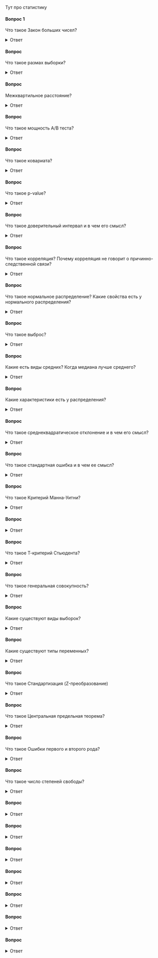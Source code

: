 Тут про статистику



#### Вопрос 1
Что такое Закон больших чисел?

<details>
<summary>Ответ</summary>
Закон больших чисел (ЗБЧ) гласит, что в большой выборке среднее значение этой выборке будет близко с теоретическому среднему. И чем больше выборка, тем ближе это эмпирическое среднее к теоретическому.
</details>

#### Вопрос
Что такое размах выборки?
<details>
<summary>Ответ</summary>
Размах выборки - это расстояние между максимальным и минимальным значениями выборки.
</details>

#### Вопрос
Межквартильное расстояние? 
<details>
<summary>Ответ</summary>
Межквартильное расстояние - это расстояние между первым и третьим квартилями или между 25 (1 квартиль) и 75 (3 квартиль) процентилями.
</details>


#### Вопрос
Что такое мощность A/B теста?
<details>
<summary>Ответ</summary>
Мощность теста (power) - это оценка вероятности обнаружить статистически значимые различия, если они действительно есть.
  
Эта вероятность рассчитывается так: 1 - P (ошибка 2 рода).

Ошибка второго рода — ошибочное принятие H0 гипотезы (что различий между вариантами эксперимента нет). Традиционно для A/B теста порог мощности принимается за 0.8 (80%), т.е. вероятность того, что мы ошибемся, если подтвердится H0 гипотеза - 20%.
Чем больше измерений в AB тесте, тем больше мощность этого теста. В многочисленные калькуляторы для оценки продолжительности A/B тестов мощность - один из параметров расчета.
</details>

#### Вопрос
Что такое ковариата?

<details>
<summary>Ответ</summary>
Ковариата - это метрика, которая коррелирует с целевой метрикой, может быть измерена до эксперимента и не зависит от других экспериментов. Это может быть какой-то признак - пол, возраст, участие в клубной программе и так далее.
</details>

#### Вопрос
Что такое p-value?
<details>
<summary>Ответ</summary>
P-value - это вероятность получить такое же или большее отклонение от средней (медианной) величины. Или вероятность ошибочно отклонить H0 гипотезу, т.е., что произойдет ошибка 1 рода (ошибочное отклонение H0 гипотезы).
Если p-value меньше порогового значения, нулевая гипотеза H0 может быть отклонена. При A/B тестировании в качестве порогового значения часто используют 0.05, реже используется 0.01.
</details>






#### Вопрос
Что такое доверительный интервал и в чем его смысл?

<details>
<summary>Ответ</summary>
Доварительный интервал - это диапазон значений выборочной совокупности, в который попадает среднее генеральной совокупности с определенной вероятностью.
  
Например, 95% доверительный интервал означает, что в диапазон значений от n1 до n2 с 95% вероятностью попадает среднее значение всей генеральной совокупности. Для нормального распределения это диапазон равняется среднее ± 1,96*σ. Сигма (σ) - это стандартное отклонение.
</details>







#### Вопрос
Что такое корреляция? Почему корреляция не говорит о причинно-следственной связи?
<details>
<summary>Ответ</summary>
Корреляция - это некоторая взаимосвязь между двумя величинами, т.е. изменения этих величин синхронны. Корреляция может бычть прямая и обратная.
  
Причинно-следственная связь - это явление, когда мы точно знаем, что из-за изменения одной величины изменится другая, например, из-за изменения цены на какое-либо сырье изменится и цена конечного продукта.

При этом приравнивать корреляцию и причинно-следственную связь нельзя, так как причин, по которым может наблюдаться корреляция, множество, среди них будут и те, которые нам неизвестны. Есть и просто случайные корреляции. 
</details>




#### Вопрос
Что такое нормальное распределение? Какие свойства есть у нормального распределения?

<details>
<summary>Ответ</summary>
Нормальное распределение — это распределение плотности вероятности, которое имеет колоколообразную форму. Также называется Гауссовым.
Закон нормального распределения находит свое отражение везде вокруг нас, где мы получаем большое количество измерений — рост, вес, размеры листа дерева и многое другое.
Какие же есть свойства у нормального распределения
1.	Колоколообразная форма, левая и правая стороны от среднего симметричны.
2.	Медиана, моде и среднее совпадают
3.	Значения, лежащие на одинаковом расстоянии от среднего, имеют равные частоты
4.	Доверительные интервалы нормального распределения имеют следующие величины:
o	68.3% значений находятся в пределах ± 1 сигмы от среднего значения;
o	95.4% значений находятся в пределах ± 2 сигмы от среднего значения;
o	99.7% значений находятся в пределах ± 3 сигмы от среднего значения.
Сигма — стандартное отклонение


![Интервью SQL](https://github.com/TalkoDenis/interviews/blob/main/Statistics/Normal%20Distribution.png)
</details>



#### Вопрос
Что такое выброс?
<details>
<summary>Ответ</summary>
Выброс - элемент выборки, значительно отличающийся от других значений выборки. Один из вариантов определения выбросов:

_Выбросы_ - значения, за пределами полутора межквартильных интервалов от первого и третьего квартилей ≥ Q3 + (1,5 x IQR) и ≤ Q1 − (1,5 x IQR)

Графически можно посмотреть выбросы, построив распределения — гистограммы, боксплот.
</details>



#### Вопрос

Какие есть виды средних? Когда медиана лучше среднего?
<details>
<summary>Ответ</summary>
В распределении можно рассчитать несколько видов средних. Основные из них - математическое ожидание, мода, медиана, гармоническое, геометрическое, и др. Основные виды:
•	Среднее (математическое ожидание) - среднее значение случайной величины.
•	Мода - наиболее часто встречающееся значение.
•	Медиана - величина в выборке, которая делит выборку пополам.

В разных случаях тот или иной метод лучше описывает распределение. Например, если у нас идеальное нормальное распределение, среднее, мода, медиана совпадают. А если у нашего распределения длинный хвост справа, то медиана и мода будут больше среднего.

Когда медиана лучше среднего? Медиану правильнее будет использовать, когда распределение скошено, имеет длинный хвост или имеет значительные выбросы. Например это актуально, когда необходимо посчитать среднюю зарплату по разнородной выборке, например, по целой стране.
</details>



#### Вопрос
Какие характеристики есть у распределения?
<details>
<summary>Ответ</summary>
У любого распределения есть характеристики, которые его описывают. Основные характеристики:
•	Средние: мода, медиана, математическое ожидание
•	Дисперсия
•	Среднеквадратичное отклонение
•	Квартили
•	Межквартильное расстояние

Мода в статистике - наиболее часто встречающееся значение в выборке.

Медиана в статистике - величина в выборке, которая делит выборку пополам. То есть половина значений выборки больше медианы, а половина - меньше.

Математическое ожидание - среднее значение случайной величины. Рассчитывается также как сумма произведений всех ее значений на вероятности этих значений.

Дисперсия случайной величины - математическое ожидание квадрата отклонения случайной величины от её математического ожидания.

Другими словами дисперсия - средний квадрат отклонений величины от среднего. Т.е., чем больше дисперсия, тем больше разброс значений от среднего. Возводится в квадрат, чтобы избежать отрицательных значений.
Обычно обозначается как D.

Рассчитывается по формуле: D(X)=M(X−M(X))^2

При извлечении корня из дисперсии получаем среднеквадратичное (или стандартное отклонение) - показатель того, как сильно измерения отличаются от среднего значения.

Стандартное отклонение (среднеквадратичное отклонение) - это квадратный корень из дисперсии. Т.е. среднее расстояние от значения до среднего.

Обозначается как S (для выборки) или σ (для генеральной совокупности). Рассчитывается по формуле S = √D или по такой формуле:

![Интервью SQL](https://github.com/TalkoDenis/interviews/blob/main/Statistics/%D0%A1%D1%82%D0%B0%D0%BD%D0%B4%D0%B0%D1%80%D1%82%D0%BD%D0%BE%D0%B5%20%D0%BE%D1%82%D0%BA%D0%BB%D0%BE%D0%BD%D0%B5%D0%BD%D0%B8%D0%B5.png)

Т.е. складываем квадраты расстояний между значениями и средним, делим на количество элементов -1, и извлекаем корень.
Со стандартным отклонением связано правило трех сигм:
•	на расстоянии 1σ находится 68,26% значений
•	на расстоянии 2σ находится 95,44% значений
•	на расстоянии 3 находится 99,72% значений
И 95% значений находятся в пределах 1,96σ

![Интервью SQL](https://github.com/TalkoDenis/interviews/blob/main/Statistics/%D0%A1%D0%B8%D0%B3%D0%BC%D1%8B.png)

Квартиль переводится как четверть. Какие есть квартили:
•	0.25 квантиль - первый (нижний) квартиль
•	0.5 квантиль - второй квартиль, также называется также медианой
•	0.75 квантиль - третий (верхний) квартиль
Разница между третьим и первым квартилями называется межквартильным расстоянием. Другими словами, межквартильное расстояние - это расстояние между первым и третьим квартилями или между 25 (1 квартиль) и 75 (3 квартиль) процентилями.


</details>



#### Вопрос
Что такое среднеквадратическое отклонение и в чем его смысл?

<details>
<summary>Ответ</summary>
Стандартное отклонение (среднеквадратичное отклонение) - это квадратный корень из дисперсии. Т.е. среднее расстояние от значения до среднего.

Обозначается как S (для выборки) или σ (для генеральной совокупности). Рассчитывается по формуле S = √D или по такой формуле:

![Интервью SQL](https://github.com/TalkoDenis/interviews/blob/main/Statistics/%D0%A1%D1%82%D0%B0%D0%BD%D0%B4%D0%B0%D1%80%D1%82%D0%BD%D0%BE%D0%B5%20%D0%BE%D1%82%D0%BA%D0%BB%D0%BE%D0%BD%D0%B5%D0%BD%D0%B8%D0%B5.png)

Т.е. складываем квадраты расстояний между значениями и средним, делим на количество элементов -1, и извлекаем корень.
Со стандартным отклонением связано правило трех сигм:
•	на расстоянии 1σ находится 68,26% значений
•	на расстоянии 2σ находится 95,44% значений
•	на расстоянии 3 находится 99,72% значений
И 95% значений находятся в пределах 1,96σ

![Интервью SQL](https://github.com/TalkoDenis/interviews/blob/main/Statistics/%D0%A1%D0%B8%D0%B3%D0%BC%D1%8B.png)

Квартиль переводится как четверть. Какие есть квартили:
•	0.25 квантиль - первый (нижний) квартиль
•	0.5 квантиль - второй квартиль, также называется также медианой
•	0.75 квантиль - третий (верхний) квартиль
Разница между третьим и первым квартилями называется межквартильным расстоянием. Другими словами, межквартильное расстояние - это расстояние между первым и третьим квартилями или между 25 (1 квартиль) и 75 (3 квартиль) процентилями.
</details>



#### Вопрос
Что такое стандартная ошибка и в чем ее смысл?

<details>
<summary>Ответ</summary>
Стандартная ошибка среднего измеряет, насколько вероятно расхождение между средним значением выборки по сравнению со средним значением генеральной совокупности.
Рассчитывается по формуле

![Интервью SQL](https://github.com/TalkoDenis/interviews/blob/main/Statistics/%D0%A1%D1%82%D0%B0%D0%BD%D0%B4%D0%B0%D1%80%D1%82%D0%BD%D0%B0%D1%8F%20%D0%BE%D1%88%D0%B8%D0%B1%D0%BA%D0%B0%20%D1%81%D1%80%D0%B5%D0%B4%D0%BD%D0%B5%D0%B3%D0%BE.png)


S — стандартная ошибка среднего, n — количество наблюдений в выборке
Т.е. мы определяем диапазон значений выборки, которые можем «считать равными» среднему генеральной совокупности. Стандартную ошибку можно также интерпретировать как погрешность. Например, средняя зарплата равняется 50 000 ± 1 000


</details>



#### Вопрос
Что такое Критерий Манна-Уитни?

<details>
<summary>Ответ</summary>
U критерий Манна-Уитни - непараметрическая альтернатива т-критерия. Преимущество состоит в том, что критерий Манна-Уитни может работать с ненормально распределенными выборками.

Считается по формуле:

![Интервью SQL](https://github.com/TalkoDenis/interviews/blob/main/Statistics/%D0%9A%D1%80%D0%B8%D1%82%D0%B5%D1%80%D0%B8%D0%B9%20%D0%9C%D0%B0%D0%BD%D0%BD%D0%B0-%D0%A3%D0%B8%D1%82%D0%BD%D0%B8.png)
  
где n1 – объем выборки №1, n2 – объем выборки №2, Tx – большая из двух ранговых сумм, nx – объем максимальной выборки: nx= max(n1, n2).
</details>

#### Вопрос


<details>
<summary>Ответ</summary>

</details>


#### Вопрос
Что такое Т-критерий Стьюдента?

<details>
<summary>Ответ</summary>
Т-критерий Стьюдента — один из популярнейших параметрических стат. критериев. Используется для сравнения двух средних. Важное условие - нормальность распределения.
  
Считается по формуле:

![Интервью SQL](https://github.com/TalkoDenis/interviews/blob/main/Statistics/%D0%A2-%D0%BA%D1%80%D0%B8%D1%82%D0%B5%D1%80%D0%B8%D0%B9%20%D0%A1%D1%82%D1%8C%D1%8E%D0%B4%D0%B5%D0%BD%D1%82%D0%B0.png)

где x - средние значения выборок, m - стандартные ошибки выборок.
</details>

#### Вопрос
Что такое генеральная совокупность?

<details>
<summary>Ответ</summary>
Генеральная совокупность – совокупность всех объектов (единиц), относительно которых предполагается делать выводы при изучении конкретной задачи. Пример: рост всех мужчин, живущих в конкретном городе.

Зачастую очень сложно исследовать все объекты, поэтому из генеральной совокупности берут выборки. Важной характеристикой выборки является её репрезентативность. Под репрезентативностью выборки понимается соответствие характеристик выборки характеристикам генеральной совокупности в целом.

</details>

#### Вопрос
Какие существуют виды выборок?

<details>
<summary>Ответ</summary>
1. Вероятностные выборки – при создании таких выборок предполагается, что генеральная совокупность достаточно однородна и все её элементы одинаково доступны.
  
Простая случайная выборка (simple random sample) – случайный набор объектов из генеральной совокупности. Пример: 100 мужчин, участвующих в спортивных соревнованиях.

Стратифицированная выборка (stratified sample) – перед тем, как случайным образом отобрать объекты из генеральной совокупности, она разбивается на несколько страт (групп). Пример: мужчины 18-25 лет, 36-31, 32-36 и так далее. Потом уже из этих групп случайным образом набирается по N человек.

Групповая выборка (cluster sample) – также сначала генеральная совокупность делится на кластеры, при этом подразумевается, что кластеры между собой схожи. Пример: рост жителей Санкт-Петербурга. Жители делятся на районы (Адмиралтейский, Василеостровский и т.д.), а потом случайно отбираются люди из нескольких случайно выбранных районов для исследования.
  
2. Невероятностные выборки – отбор в такой выборке осуществляется не по принципам случайности, а по субъективным критериям – доступности объектов, типичности или равного представительства. Такие выборки могут встречаться, например, в социологических исследованиях. Нужно помнить, что данные, полученные на них обладают меньшей достоверностью.
</details>


#### Вопрос
Какие существуют типы переменных?

<details>
<summary>Ответ</summary>
Есть два типа переменных: количественные и качественные.
  
_Количественные_ – измеренные значения некоторого признака. Бывают непрерывные и дискретные.

_непрерывные_ – могут принимать любое значение на определенном промежутке. Например: рост человека.

_дискретные_ – могут принимать определенные значения. Например: число детей в семье (целые неотрицательные числа, то есть 3.5 ребенка быть не может)
  
_Качественные (номинативные / категориальные)_ – делят объекты на группы. Пример: кодировка пола человека (0 - мужчина, 1 женщина).

_Ранговые_ - показывают определённый ранг. Пример: результаты марафона: 1 – прибежал первым, 2 – вторым и так далее. Неизвестно, насколько различаются результаты участников между собой, известен порядок.

Важно отметить, что некоторые переменные, в зависимости от того, в какой шкале они представлены, могут относиться к разным категориям. Одним из таких примеров является переменная возраста. Количественная непрерывная - возраст, измеренный в днях/месяцах/годах. Ранговая переменная - возраст разбит на группы (очень часто встречается в анкетировании) - от 14-17 лет, 18-29 лет и так далее.

</details>


#### Вопрос
Что такое Стандартизация (Z-преобразование)

<details>
<summary>Ответ</summary>
Стандартизация (Z-преобразование) – преобразование, которое позволяет любую шкалу перевести в стандартную Z-шкалу (Z-scores), где среднее значение будет равно нулю, а стандартное отклонение – равняться 1. Форма
распределения при этом не изменится.
  
Таким образом, если из каждого наблюдения в выборке отнять среднее значение и разделить выражение на стандартное отклонение, то получается Z-шкала, где новое среднее станет равно нулю, а дисперсия – единице.

Считается по формуле:

![Интервью SQL](https://github.com/TalkoDenis/interviews/blob/main/Statistics/z-%D0%BF%D1%80%D0%B5%D0%BE%D0%B1%D1%80%D0%B0%D0%B7%D0%BE%D0%B2%D0%B0%D0%BD%D0%B8%D0%B5.png)

</details>



#### Вопрос
Что такое Центральная предельная теорема?

<details>
<summary>Ответ</summary>
Центральные предельные теоремы (ЦПТ) - класс теорем в теории вероятностей, утверждающих, что сумма достаточно большого количества слабо зависимых случайных величин, имеющих примерно одинаковые масштабы (ни одно из слагаемых не доминирует, не вносит в сумму определяющего вклада), имеет распределение, близкое к нормальному.

Так как многие случайные величины в приложениях формируются под влиянием нескольких слабо зависимых случайных факторов, их распределение считают нормальным. При этом должно соблюдаться условие, что ни один из факторов не является доминирующим. Центральные предельные теоремы в этих случаях обосновывают применением нормального распределения.
</details>


#### Вопрос
Что такое Ошибки первого и второго рода?

<details>
<summary>Ответ</summary>
Ошибка 1 рода (False positive) - это когда отклонили нулевую гипотезу, хотя она была верна (сказали, что есть эффект, когда на деле его нет, false alarm)

Ошибка 2 рода (False negative) - это когда не отклонили нулевую гипотезу, хотя верна была альтернативная. Другими словами сказали, что эффекта нет, когда на самом деле эффект есть.

Какая из этих ошибок хуже? Зависит от области работы. Например, если диагностируется заболевание, то лучше допустить ошибку 1 рода: лучше сказать пациенту, что он болен, и отправить его на дополнительные исследования, где подтвердится, что с ним всё в порядке. Хуже, если больному пациенту сказать, что он здоров, т.е. пропустить болезнь (другими словами, допустить ошибку 2 рода).

![Интервью SQL](https://github.com/TalkoDenis/interviews/blob/main/Statistics/%D0%9E%D1%88%D0%B8%D0%B1%D0%BA%D0%B0%20%D0%BF%D0%B5%D1%80%D0%B2%D0%BE%D0%B3%D0%BE%20%D0%B8%20%D0%B2%D1%82%D0%BE%D1%80%D0%BE%D0%B3%D0%BE%20%D1%80%D0%BE%D0%B4%D0%B0.jpg)
</details>



#### Вопрос
Что такое число степеней свободы?

<details>
<summary>Ответ</summary>
Число степеней свободы – количество элементов, которые могут варьироваться при расчете некоторого статистического показателя.

Например, если есть 10 наблюдений и известно среднее значение по этим 10 наблюдениям, то достаточно знать среднее и только 9 из них, чтобы узнать, чему равен 10 оставшийся элемент. Т.е. у последнего элемента нет никакой возможности варьировать свои значения.

В случае Т-распределения число степеней свободы зависит от количества наблюдений. Важно понимать, сколько элементов информации используется для расчета того или иного показателя. 
</details>


#### Вопрос


<details>
<summary>Ответ</summary>

</details>



#### Вопрос


<details>
<summary>Ответ</summary>

</details>



#### Вопрос


<details>
<summary>Ответ</summary>

</details>



#### Вопрос


<details>
<summary>Ответ</summary>

</details>



#### Вопрос


<details>
<summary>Ответ</summary>

</details>



#### Вопрос


<details>
<summary>Ответ</summary>

</details>



#### Вопрос


<details>
<summary>Ответ</summary>

</details>
